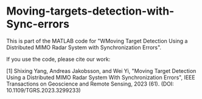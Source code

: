 # Moving-targets-detection-with-Sync-errors
This is part of the MATLAB code for "WMoving Target Detection Using a Distributed MIMO Radar System with Synchronization Errors".

If you use the code, please cite our work:

[1] Shixing Yang, Andreas Jakobsson, and Wei Yi, "Moving Target Detection Using a Distributed MIMO Radar System With Synchronization Errors", IEEE Transactions on Geoscience and Remote Sensing, 2023 (61). (DOI: 10.1109/TGRS.2023.3299233)
